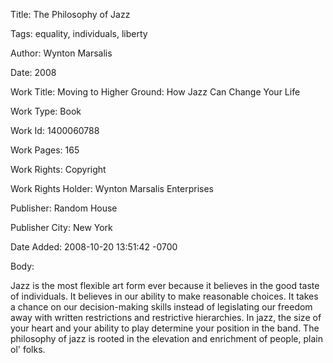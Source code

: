 Title:  The Philosophy of Jazz

Tags:   equality, individuals, liberty

Author: Wynton Marsalis

Date:   2008

Work Title: Moving to Higher Ground: How Jazz Can Change Your Life

Work Type: Book

Work Id: 1400060788

Work Pages: 165

Work Rights: Copyright

Work Rights Holder: Wynton Marsalis Enterprises

Publisher: Random House

Publisher City: New York

Date Added: 2008-10-20 13:51:42 -0700

Body: 

Jazz is the most flexible art form ever because it believes in the good taste of individuals. It believes in our ability to make reasonable choices. It takes a chance on our decision-making skills instead of legislating our freedom away with written restrictions and restrictive hierarchies. In jazz, the size of your heart and your ability to play determine your position in the band. The philosophy of jazz is rooted in the elevation and enrichment of people, plain ol' folks.

